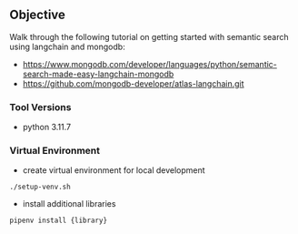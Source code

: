 ## Objective
Walk through the following tutorial on getting started with semantic search using langchain and mongodb:
- https://www.mongodb.com/developer/languages/python/semantic-search-made-easy-langchain-mongodb
- https://github.com/mongodb-developer/atlas-langchain.git

### Tool Versions
- python 3.11.7

### Virtual Environment
- create virtual environment for local development
```shell
./setup-venv.sh
```
- install additional libraries
```shell
pipenv install {library}
```

